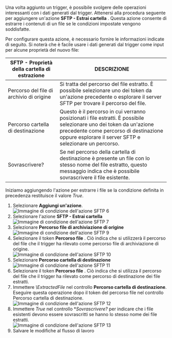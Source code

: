 Una volta aggiunto un trigger, è possibile svolgere delle operazioni interessanti con i dati generati dal trigger. Attenersi alla procedura seguente per aggiungere un'azione **SFTP - Estrai cartella** . Questa azione consente di estrarre i contenuti di un file se le condizioni impostate vengono soddisfatte. 

Per configurare questa azione, è necessario fornire le informazioni indicate di seguito. Si noterà che è facile usare i dati generati dal trigger come input per alcune proprietà del nuovo file:

| SFTP - Proprietà della cartella di estrazione | DESCRIZIONE |
| --- | --- |
| Percorso del file di archivio di origine |Si tratta del percorso del file estratto. È possibile selezionare uno dei token da un'azione precedente o esplorare il server SFTP per trovare il percorso del file. |
| Percorso cartella di destinazione |Questo è il percorso in cui verranno posizionati i file estratti. È possibile selezionare uno dei token da un'azione precedente come percorso di destinazione oppure esplorare il server SFTP e selezionare un percorso. |
| Sovrascrivere? |Se nel percorso della cartella di destinazione è presente un file con lo stesso nome del file estratto, questo messaggio indica che è possibile sovrascrivere il file esistente. |

Iniziamo aggiungendo l'azione per estrarre i file se la condizione definita in precedenza restituisce il valore *True*. 

1. Selezionare **Aggiungi un'azione**.        
   ![Immagine di condizione dell'azione SFTP 6](./media/connectors-create-api-sftp/condition-6.png)   
2. Selezionare l'azione **SFTP - Estrai cartella**      
   ![Immagine di condizione dell'azione SFTP 7](./media/connectors-create-api-sftp/condition-7.png)   
3. Selezionare **Percorso file di archiviazione di origine**              
   ![Immagine di condizione dell'azione SFTP 9](./media/connectors-create-api-sftp/condition-9.png)   
4. Selezionare il token **Percorso file** . Ciò indica che si utilizzerà il percorso del file che il trigger ha rilevato come percorso file di archiviazione di origine.           
   ![Immagine di condizione dell'azione SFTP 10](./media/connectors-create-api-sftp/condition-10.png)   
5. Selezionare **Percorso cartella di destinazione**           
   ![Immagine di condizione dell'azione SFTP 11](./media/connectors-create-api-sftp/condition-11.png)   
6. Selezionare il token **Percorso file** . Ciò indica che si utilizza il percorso del file che il trigger ha rilevato come percorso di destinazione dei file estratti.   
7. Immettere *\ExtractedFile* nel controllo **Percorso cartella di destinazione**. Eseguire questa operazione dopo il token del percorso file nel controllo Percorso cartella di destinazione.         
   ![Immagine di condizione dell'azione SFTP 12](./media/connectors-create-api-sftp/condition-12.png)   
8. Immettere *True* nel controllo **Sovrascrivere?* per indicare che i file esistenti devono essere sovrascritti se hanno lo stesso nome dei file estratti.      
   ![Immagine di condizione dell'azione SFTP 13](./media/connectors-create-api-sftp/condition-13.png)   
9. Salvare le modifiche al flusso di lavoro  

